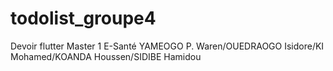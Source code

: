 # todolist_groupe4
Devoir flutter Master 1 E-Santé YAMEOGO P. Waren/OUEDRAOGO Isidore/KI Mohamed/KOANDA Houssen/SIDIBE Hamidou

